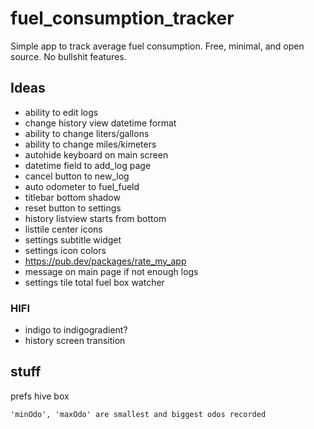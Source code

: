 # fuel_consumption_tracker

Simple app to track average fuel consumption. Free, minimal, and open source. No bullshit features.

## Ideas

- ability to edit logs
- change history view datetime format
- ability to change liters/gallons
- ability to change miles/kimeters
- autohide keyboard on main screen
- datetime field to add_log page
- cancel button to new_log
- auto odometer to fuel_fueld
- titlebar bottom shadow
- reset button to settings
- history listview starts from bottom
- listtile center icons
- settings subtitle widget
- settings icon colors
- https://pub.dev/packages/rate_my_app
- message on main page if not enough logs
- settings tile total fuel box watcher

### HIFI

- indigo to indigogradient?
- history screen transition


## stuff

prefs hive box

    'minOdo', 'maxOdo' are smallest and biggest odos recorded